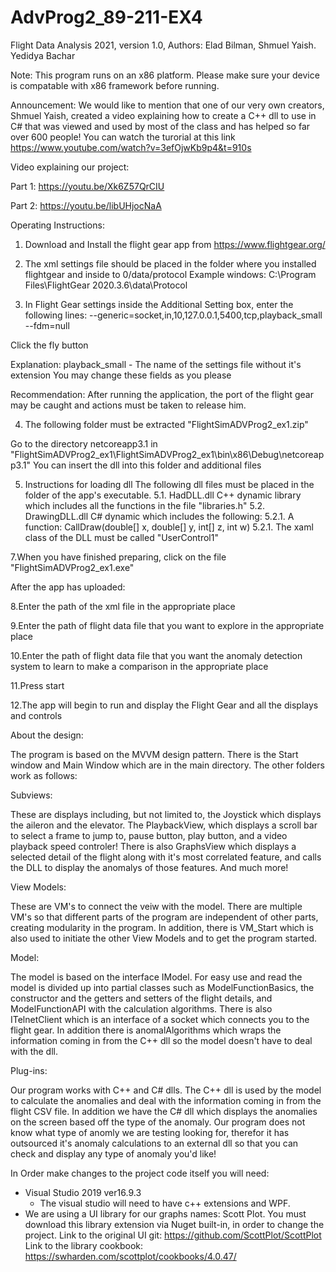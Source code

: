# AdvProg2_89-211-EX4

Flight Data Analysis 2021, 
version 1.0, 
Authors: Elad Bilman, Shmuel Yaish. Yedidya Bachar

Note: This program runs on an x86 platform. Please make sure your device is compatable with x86 framework before running.

Announcement: We would like to mention that one of our very own creators, Shmuel Yaish, created
a video explaining how to create a C++ dll to use in C# that was viewed 
and used by most of the class and has helped so far over 600 people! 
You can watch the turorial at this link https://www.youtube.com/watch?v=3efOjwKb9p4&t=910s

Video explaining our project:

Part 1: https://youtu.be/Xk6Z57QrCIU

Part 2: https://youtu.be/libUHjocNaA

Operating Instructions:

1. Download and Install the flight gear app from https://www.flightgear.org/

2. The xml settings file should be placed in the folder where you installed flightgear and inside to 0/data/protocol 
Example windows: C:\Program Files\FlightGear 2020.3.6\data\Protocol

3. In Flight Gear settings inside the Additional Setting box, enter the following lines:
--generic=socket,in,10,127.0.0.1,5400,tcp,playback_small 
--fdm=null

Click the fly button

Explanation: playback_small - The name of the settings file without it's extension You may change these fields as you please

Recommendation: After running the application, the port of the flight gear may be caught and actions must be taken to release him.

4. The following folder must be extracted    "FlightSimADVProg2_ex1.zip"

Go to the directory netcoreapp3.1 in   "FlightSimADVProg2_ex1\FlightSimADVProg2_ex1\bin\x86\Debug\netcoreapp3.1"
You can insert the dll into this folder and additional files

5. Instructions for loading dll
The following dll files must be placed in the folder of the app's executable. 
5.1. HadDLL.dll C++ dynamic library which includes all the functions in the file "libraries.h" 
5.2. DrawingDLL.dll C# dynamic which includes the following: 
5.2.1. A function: CallDraw(double[] x, double[] y, int[] z, int w) 
5.2.1. The xaml class of the DLL must be called "UserControl1"

7.When you have finished preparing, click on the file  "FlightSimADVProg2_ex1.exe"


After the app has uploaded:

8.Enter the path of the xml file in the appropriate place 

9.Enter the path of flight data file that you want to explore in the appropriate place 

10.Enter the path of flight data file that you want the anomaly detection system to learn to make a comparison in the appropriate place 

11.Press start

12.The app will begin to run and display the Flight Gear and all the displays and controls

About the design:

The program is based on the MVVM design pattern. There is the Start window and
Main Window which are in the main directory.
The other folders work as follows:

Subviews:

These are displays including, but not limited to, the Joystick which displays the aileron 
and the elevator. The PlaybackView, which displays a scroll bar to select a frame to jump to,
pause button, play button, and a video playback speed controler! There is also GraphsView
which displays a selected detail of the flight along with it's most correlated feature,
and calls the DLL to display the anomalys of those features. And much more!

View Models:

These are VM's to connect the veiw with the model. There are multiple VM's so that different
parts of the program are independent of other parts, creating modularity in the program.
In addition, there is VM_Start which is also used to initiate the other View Models and 
to get the program started.

Model:

The model is based on the interface IModel. For easy use and read the model is divided up
into partial classes such as ModelFunctionBasics, the constructor and the getters and 
setters of the flight details, and ModelFunctionAPI with the calculation algorithms.
There is also ITelnetClient which is an interface of a socket which connects you to the flight
gear. In addition there is anomalAlgorithms which wraps the information coming in from the
C++ dll so the model doesn't have to deal with the dll.

Plug-ins:

Our program works with C++ and C# dlls. The C++ dll is used by the model to calculate
the anomalies and deal with the information coming in from the flight CSV file. In
addition we have the C# dll which displays the anomalies on the screen based off the type
of the anomaly. Our program does not know what type of anomly we are testing looking for,
therefor it has outsourced it's anomaly calculations to an external dll so that you can
check and display any type of anomaly you'd like!

In Order make changes to the project code itself you will need:
- Visual Studio 2019 ver16.9.3
  - The visual studio will need to have c++ extensions and WPF.
- We are using a UI library for our graphs names: Scott Plot. You must download this library extension
  via Nuget built-in, in order to change the project.
  Link to the original UI git:  https://github.com/ScottPlot/ScottPlot
  Link to the library cookbook:   https://swharden.com/scottplot/cookbooks/4.0.47/
  
